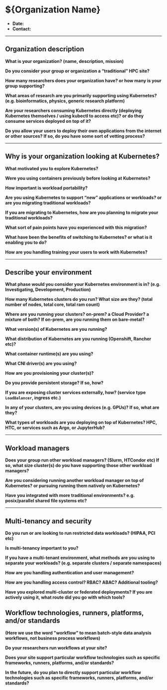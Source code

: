 # ${Organization Name}

- **Date:**
- **Contact:** <!-- remove if you'd prefer not to be contacted -->

---

## Organization description

**What is your organization? (name, description, mission)**



**Do you consider your group or organization a “traditional” HPC site?**



**How many researchers does your organization have? or how many is your group
supporting?**



**What areas of research are you primarily supporting using Kubernetes? (e.g.
bioinformatics, physics, generic research platform)**



**Are your researchers consuming Kubernetes directly (deploying Kubernetes
themselves / using kubectl to access etc)? or do they consume services deployed
on top of it?**



**Do you allow your users to deploy their own applications from the internet or
other sources? If so, do you have some sort of vetting process?**



---

## Why is your organization looking at Kubernetes?

**What motivated you to explore Kubernetes?**



**Were you using containers previously before looking at Kubernetes?**



**How important is workload portability?**



**Are you using Kubernetes to support “new” applications or workloads? or are
you migrating traditional workloads?**



**If you are migrating to Kubernetes, how are you planning to migrate your
traditional workloads?**



**What sort of pain points have you experienced with this migration?**



**What have been the benefits of switching to Kubernetes? or what is it enabling
you to do?**



**How are you handling training your users to work with Kubernetes?**



---

## Describe your environment

**What phase would you consider your Kubernetes environment is in? (e.g. 
Investigating, Development, Production)**



**How many Kubernetes clusters do you run? What size are they? (total number of
nodes, total core, total ram count)**



**Where are you running your clusters? on-prem? a Cloud Provider? a mixture of 
both? If on-prem, are you running them on bare-metal?**



**What version(s) of Kubernetes are you running?**



**What distribution of Kubernetes are you running (Openshift, Rancher etc)?**



**What container runtime(s) are you using?**



**What CNI driver(s) are you using?**



**How are you provisioning your cluster(s)?**



**Do you provide persistent storage? If so, how?**



**If you are exposing cluster services externally, how? (service type
`LoadBalancer`, ingress etc.)**



**In any of your clusters, are you using devices (e.g. GPUs)? If so, what are
they?**



**What types of workloads are you deploying on top of Kubernetes? HPC, HTC, or
services such as Argo, or JupyterHub?**



---

## Workload managers

**Does your group run other workload managers? (Slurm, HTCondor etc)  If so,
what size cluster(s) do you have supporting those other workload managers?**



**Are you considering running another workload manager on top of Kubernetes? or
pursuing running them natively on Kubernetes?**



**Have you integrated with more traditional environments? e.g. posix/parallel
shared file systems etc?**



---

## Multi-tenancy and security

**Do you run or are looking to run restricted data workloads? (HIPAA, PCI etc)**



**Is multi-tenancy important to you?**



**If you have a multi-tenant environment, what methods are you using to
separate your workloads? (e.g. separate clusters / separate namespaces)**



**How are you handling authentication and user management?**



**How are you handling access control? RBAC? ABAC? Additional tooling?**



**Have you explored multi-cluster or federated deployments? If you are actively
using it, what route did you go with which tools?**


## Workflow technologies, runners, platforms, and/or standards

**(Here we use the word "workflow" to mean batch-style data analysis workflows,
not business process workflows)**

**Do your researchers run workflows at your site?**



**Does your site support particular workflow technologies such as specific
frameworks, runners, platforms, and/or standards?**



**In the future, do you plan to directly support particular workflow technologies
such as specific frameworks, runners, platforms, and/or standards?**


